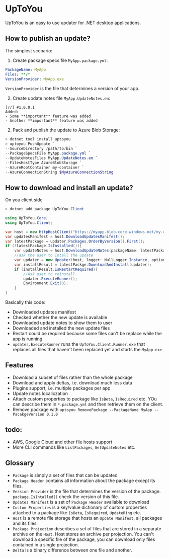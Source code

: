 # UpToYou
UpToYou is an easy to use updater for .NET desktop applications.

## How to publish an update?

The simplest scenario: 

1. Create package specs file `MyApp.package.yml`: 
```yaml
PackageName: MyApp
Files: **/*
VersionProvider: MyApp.exe
```

`VersionProvider` is the file that determines a version of your app.

2. Create update notes file `MyApp.UpdateNotes.en`:

```
[//] #1.0.0.1
Added: 
- Some **important** feature was added
- Another **important** feature was added
```

2. Pack and publish the update to Azure Blob Storage:

```powershell
> dotnet tool install uptoyou
> uptoyou PushUpdate `
--SourceDirectory /path/to/bin `
--PackageSpecsFile MyApp.package.yml `
--UpdateNotesFiles MyApp.UpdateNotes.en `
--FilesHostType AzureBlobStorage `
--AzureRootContainer my-container `
--AzureConnectionString $MyAzureConnectionString
```

## How to download and install an update?
On you client side 
```powershell
> dotnet add package UpToYou.Client
```

```cs 
using UpToYou.Core;
using UpToYou.Client;

var host = new HttpHostClient("https://myapp.blob.core.windows.net/my-container");
var updatesManifest = host.DownloadUpdatesManifest();
var latestPackage = updater.Packages.OrderByVersion().First();
if (!latestPackage.IsInstalled()){
    var updateNotes = host.DownloadUpdateNotes(packageName: latestPackage.Name, locale: "en");
    //ask the user to intall the update
    var updater = new Updater(host, logger: NullLogger.Instance, options: UpdaterOptions.Default);
    var installResult = latestPackge.DownloadAndInstall(updater);
    if (installResult.IsRestartRequired){
        //Ask user to reinstall
        updater.ExecuteRunner();
        Environment.Exit(0);
    }
} 
```

Basically this code:
- Downloaded updates manifest
- Checked whether the new update is available
- Downloaded update notes to show them to user
- Downloaded and installed the new update files
- Restart could be required because some files can't be replace while the app is running. 
- `updater.ExecuteRunner` runs the `UpToYou.Client.Runner.exe` that replaces all files that haven't been replaced yet and starts the `MyApp.exe`

## Features
- Download a subset of files rather than the whole package
- Download and apply deltas, i.e. download much less data
- Plugins support, i.e. multiple packages per app
- Update notes localiczation
- Attach custom properties to package like `IsBeta`, `IsRequired` etc. YOu can describe them in `*.package.yml` and then retrieve them on the client.
- Remove package with `uptoyou RemovePackage --PackageName MyApp --PacakgeVersion 0.1.0`

## todo: 
- AWS, Google Cloud and other file hosts support
- More CLI commands like `ListPackages`, `GetUpdateNotes` etc.

## Glossary
- `Package` is simply a set of files that can be updated
- `Package Header` contains all information about the package except its files.
- `Version Provider` is the file that determines the version of the package. `package.IsIntalled()` check the version of this file.
- `Updates Manifest` is a set of `Package Header` available to download
- `Custom Properties` is a key/value dictionary of custom properties attached to a package like `IsBeta`, `IsRequired`, `UpdateRing` etc.
- `Host` is a remote file storage that hosts an `Update Manifest`, all packages and its files.
- `Package Projection` describes a set of files that are stored in a separate archive on the `Host`. Host stores an archive per projection. You can't download a specific file of the package, you can download only files contained in a single projection.
- `Delta` is a binary difference between one file and another.
